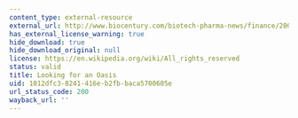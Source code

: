 ```yaml
---
content_type: external-resource
external_url: http://www.biocentury.com/biotech-pharma-news/finance/2008-01-14/finance-2008-financial-markets-preview-looking-for-an-oasis-a
has_external_license_warning: true
hide_download: true
hide_download_original: null
license: https://en.wikipedia.org/wiki/All_rights_reserved
status: valid
title: Looking for an Oasis
uid: 1012dfc3-8241-416e-b2fb-baca5700605e
url_status_code: 200
wayback_url: ''
---
```

